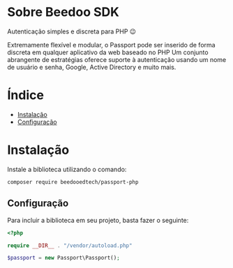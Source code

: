 <p align="center"><a href="https://beedoo.com.br/wp-content/uploads/2021/07/LOGO-BEEDOO-EDTECH-WHITE.png" width="400"></a></p>

<!-- <p align="center">
<a href="https://packagist.org/packages/beedooedtech/beedoo-sdk-php"><img src="https://img.shields.io/packagist/dt/beedooedtech/beedoo-sdk-php" alt="Total Downloads"></a>
<a href="https://packagist.org/packages/beedooedtech/beedoo-sdk-php"><img src="https://img.shields.io/packagist/v/beedooedtech/beedoo-sdk-php" alt="Latest Stable Version"></a>
</p> -->

# Sobre Beedoo SDK

Autenticação simples e discreta para PHP 😉

Extremamente flexível e modular, o Passport pode ser inserido de forma discreta em qualquer aplicativo da web baseado no PHP Um conjunto abrangente de estratégias oferece suporte à autenticação usando um nome de usuário e senha, Google, Active Directory e muito mais.

# Índice

- [Instalação](#instalação)
- [Configuração](#configuração)

# Instalação

Instale a biblioteca utilizando o comando:

```shell
composer require beedooedtech/passport-php
```

## Configuração

Para incluir a biblioteca em seu projeto, basta fazer o seguinte:

```php
<?php

require __DIR__ . "/vendor/autoload.php"

$passport = new Passport\Passport();
```

